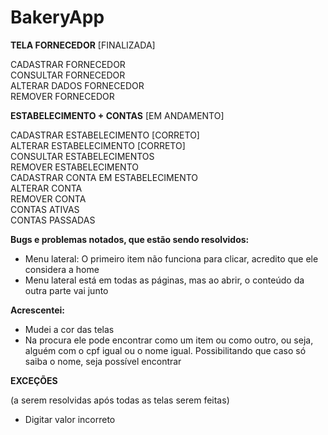 # BakeryApp 

**TELA FORNECEDOR** [FINALIZADA] <br>

CADASTRAR FORNECEDOR <br>
CONSULTAR FORNECEDOR <br>
ALTERAR DADOS FORNECEDOR <br>
REMOVER FORNECEDOR <br>

**ESTABELECIMENTO + CONTAS** [EM ANDAMENTO] <br>

CADASTRAR ESTABELECIMENTO [CORRETO] <br>
ALTERAR ESTABELECIMENTO [CORRETO] <br>
CONSULTAR ESTABELECIMENTOS <br>
REMOVER ESTABELECIMENTO <br>
CADASTRAR CONTA EM ESTABELECIMENTO <br>
ALTERAR CONTA <br>
REMOVER CONTA <br>
CONTAS ATIVAS <br>
CONTAS PASSADAS <br>

**Bugs e problemas notados, que estão sendo resolvidos:**

  - Menu lateral: O primeiro item não funciona para clicar, acredito que ele considera a home
  - Menu lateral está em todas as páginas, mas ao abrir, o conteúdo da outra parte vai junto 
  
**Acrescentei:**

  - Mudei a cor das telas
  - Na procura ele pode encontrar como um item ou como outro, ou seja, alguém com o cpf igual ou o nome igual. Possibilitando que caso só saiba o nome, seja possível encontrar
  
**EXCEÇÕES**

(a serem resolvidas após todas as telas serem feitas)
  - Digitar valor incorreto 
